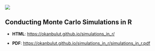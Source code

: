 ![](https://i.pinimg.com/originals/48/ad/fc/48adfcb298a71453e614b6ed964cc13e.jpg)

## Conducting Monte Carlo Simulations in R

* **HTML**: <https://okanbulut.github.io/simulations_in_r/>

* **PDF**: <https://okanbulut.github.io/simulations_in_r/simulations_in_r.pdf>
